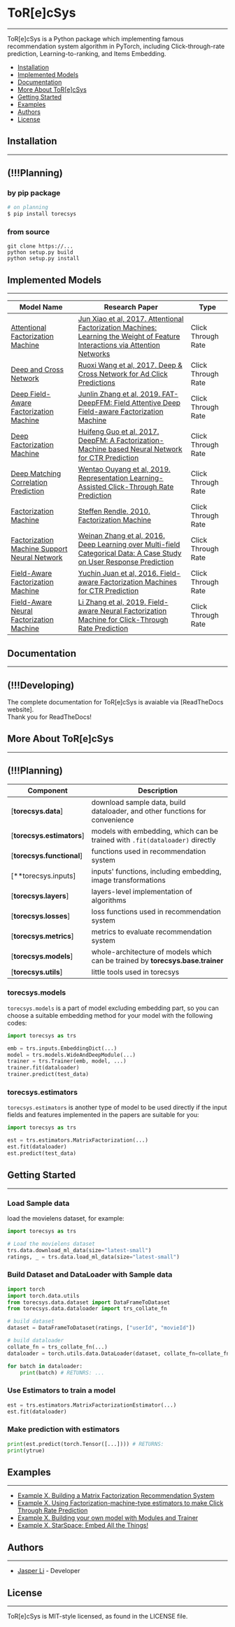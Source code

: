 # ToR[e]cSys

--------------------------------------------------------------------------------

ToR[e]cSys is a Python package which implementing famous recommendation system
algorithm in PyTorch, including Click-through-rate prediction, Learning-to-ranking, 
and Items Embedding.

- [Installation](#installation)
- [Implemented Models](#implemented-models)
- [Documentation](#documentation)
- [More About ToR[e]cSys](#more-about-torecsys)
- [Getting Started](#getting-started)
- [Examples](#examples)
- [Authors](#authors)
- [License](#license)


## Installation
--------------------------------------------------------------------------------
## (!!!Planning)

### by pip package
```bash
# on planning
$ pip install torecsys 
```

### from source
```
git clone https://...
python setup.py build
python setup.py install
```

## Implemented Models
--------------------------------------------------------------------------------
| Model Name | Research Paper | Type |
| ---------- | -------------- | ---- |
| [Attentional Factorization Machine](torecsys/models/ctr/attentional_factorization_machine.py) | [Jun Xiao et al, 2017. Attentional Factorization Machines: Learning the Weight of Feature Interactions via Attention Networks](https://arxiv.org/abs/1708.04617) | Click Through Rate |
| [Deep and Cross Network](torecsys/models/ctr/deep_and_cross_network.py) | [Ruoxi Wang et al, 2017. Deep & Cross Network for Ad Click Predictions](https://arxiv.org/abs/1708.05123) | Click Through Rate |
| [Deep Field-Aware Factorization Machine](torecsys/models/ctr/deep_ffm.py) | [Junlin Zhang et al, 2019. FAT-DeepFFM: Field Attentive Deep Field-aware Factorization Machine](https://arxiv.org/abs/1905.06336) | Click Through Rate |
| [Deep Factorization Machine](torecsys/models/ctr/deep_fm.py) | [Huifeng Guo et al, 2017. DeepFM: A Factorization-Machine based Neural Network for CTR Prediction](https://arxiv.org/abs/1703.04247) | Click Through Rate |
| [Deep Matching Correlation Prediction](torecsys/models/ctr/deep_mcp.py) | [Wentao Ouyang et al, 2019. Representation Learning-Assisted Click-Through Rate Prediction](https://arxiv.org/pdf/1906.04365.pdf) | Click Through Rate |
| [Factorization Machine](torecsys/models/ctr/factorization_machine.py) | [Steffen Rendle, 2010. Factorization Machine](https://www.csie.ntu.edu.tw/~b97053/paper/Rendle2010FM.pdf) | Click Through Rate |
| [Factorization Machine Support Neural Network](torecsys/models/ctr/factorization_machine_supported_neural_network.py) | [Weinan Zhang et al, 2016. Deep Learning over Multi-field Categorical Data: A Case Study on User Response Prediction](https://arxiv.org/abs/1601.02376) | Click Through Rate |
| [Field-Aware Factorization Machine](torecsys/models/ctr/field_aware_factorization_machine.py) | [Yuchin Juan et al, 2016. Field-aware Factorization Machines for CTR Prediction](https://www.csie.ntu.edu.tw/~cjlin/papers/ffm.pdf) | Click Through Rate |
| [Field-Aware Neural Factorization Machine](torecsys/models/ctr/field_aware_neural_factorization_machine.py) | [Li Zhang et al, 2019. Field-aware Neural Factorization Machine for Click-Through Rate Prediction](https://arxiv.org/abs/1902.09096) | Click Through Rate |


## Documentation
--------------------------------------------------------------------------------
## (!!!Developing)
The complete documentation for ToR[e]cSys is avaiable via [ReadTheDocs website].  
Thank you for ReadTheDocs!


## More About ToR[e]cSys
--------------------------------------------------------------------------------
## (!!!Planning)
| Component | Description |
| --------- | ----------- |
| [**torecsys.data**] | download sample data, build dataloader, and other functions for convenience |
| [**torecsys.estimators**] | models with embedding, which can be trained with ```.fit(dataloader)``` directly |
| [**torecsys.functional**] | functions used in recommendation system |
| [**torecsys.inputs] | inputs' functions, including embedding, image transformations |
| [**torecsys.layers**] | layers-level implementation of algorithms |
| [**torecsys.losses**] | loss functions used in recommendation system |
| [**torecsys.metrics**] | metrics to evaluate recommendation system |
| [**torecsys.models**] | whole-architecture of models which can be trained by **torecsys.base.trainer** |
| [**torecsys.utils**] | little tools used in torecsys |


### torecsys.models
```torecsys.models``` is a part of model excluding embedding part, so you can choose 
a suitable embedding method for your model with the following codes:

```python
import torecsys as trs

emb = trs.inputs.EmbeddingDict(...)
model = trs.models.WideAndDeepModule(...)
trainer = trs.Trainer(emb, model, ...)
trainer.fit(dataloader)
trainer.predict(test_data)
```

### torecsys.estimators
```torecsys.estimators``` is another type of model to be used directly if the input 
fields and features implemented in the papers are suitable for you:

```python
import torecsys as trs

est = trs.estimators.MatrixFactorization(...)
est.fit(dataloader)
est.predict(test_data)
```


## Getting Started
--------------------------------------------------------------------------------
### Load Sample data
load the movielens dataset, for example:
```python
import torecsys as trs

# Load the movielens dataset
trs.data.download_ml_data(size="latest-small")
ratings, _ = trs.data.load_ml_data(size="latest-small")

```

### Build Dataset and DataLoader with Sample data
```python
import torch
import torch.data.utils
from torecsys.data.dataset import DataFrameToDataset
from torecsys.data.dataloader import trs_collate_fn

# build dataset
dataset = DataFrameToDataset(ratings, ["userId", "movieId"])

# build dataloader
collate_fn = trs_collate_fn(...)
dataloader = torch.utils.data.DataLoader(dataset, collate_fn=collate_fn)

for batch in dataloader:
    print(batch) # RETUNRS: ...

```

### Use Estimators to train a model
```python
est = trs.estimators.MatrixFactorizationEstimator(...)
est.fit(dataloader)


```

### Make prediction with estimators
```python
print(est.predict(torch.Tensor([...]))) # RETURNS: 
print(ytrue)

```


## Examples
--------------------------------------------------------------------------------
* [Example X. Building a Matrix Factorization Recommendation System](https://github.com)
* [Example X. Using Factorization-machine-type estimators to make Click Through Rate Prediction](https://github.com)
* [Example X. Building your own model with Modules and Trainer](https://github.com)
* [Example X. StarSpace: Embed All the Things!](https://github.com)


## Authors
--------------------------------------------------------------------------------
* [Jasper Li](https://github.com) - Developer


## License
--------------------------------------------------------------------------------
ToR[e]cSys is MIT-style licensed, as found in the LICENSE file.
